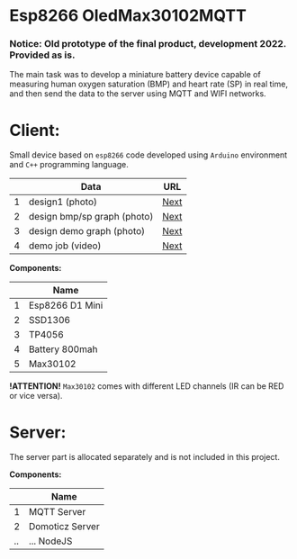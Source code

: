 # Esp8266 OledMax30102MQTT

### Notice: Old prototype of the final product, development 2022. Provided as is.

The main task was to develop a miniature battery device capable of measuring human oxygen saturation (BMP) and heart rate (SP) in real time, and then send the data to the server using MQTT and WIFI networks.

# Client:

Small device based on `esp8266` code developed using `Arduino` environment and `C++` programming language.

| | Data  | URL |
|-| -------- | -- |
|1| design1 (photo) | <a href="photo/demo design.jpg">Next</a> |
|2| design bmp/sp graph (photo) | <a href="photo/demo oled.jpg">Next</a> |
|3| design demo graph (photo) | <a href="photo/demo graph.jpg">Next</a> |
|4| demo job (video) | <a href="https://disk.yandex.ru/i/amWGP29OHDuyUw">Next</a> |

<b> Components: </b>

| | Name | 
|-| -------- |
|1| Esp8266 D1 Mini |
|2| SSD1306 |
|3| TP4056 |
|4| Battery 800mah |
|5| Max30102 |

<b>!ATTENTION!</b> `Max30102` comes with different LED channels (IR can be RED or vice versa).

# Server:

The server part is allocated separately and is not included in this project.

<b> Components: </b>

| | Name | 
|-| -------- |
|1| MQTT Server |
|2| Domoticz Server |
|..| ... NodeJS |

